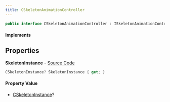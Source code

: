 ```yaml
---
title: CSkeletonAnimationController
---
```


```csharp
public interface CSkeletonAnimationController : ISkeletonAnimationController, ISchemaClass<ISkeletonAnimationController>, ISchemaClass<CSkeletonAnimationController>, ISchemaField, ISchemaClass, INativeHandle
```

#### Implements

## Properties

**SkeletonInstance** - [Source Code](https://github.com/swiftly-solution/swiftlys2/blob/main/managed/src/SwiftlyS2.Generated/Schemas/Interfaces/CSkeletonAnimationController.cs#L16)

```csharp
CSkeletonInstance? SkeletonInstance { get; }
```

#### Property Value

- [CSkeletonInstance](/docs/api/shared/schemadefinitions/cskeletoninstance)?

